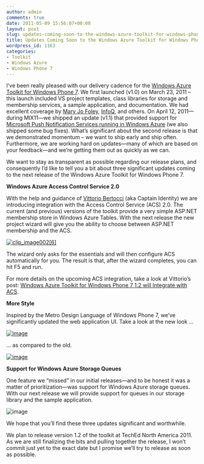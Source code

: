 ```yaml
---
author: admin
comments: true
date: 2011-05-09 15:56:07+00:00
layout: post
slug: updates-coming-soon-to-the-windows-azure-toolkit-for-windows-phone-7
title: Updates Coming Soon to the Windows Azure Toolkit for Windows Phone 7
wordpress_id: 1163
categories:
- Toolkit
- Windows Azure
- Windows Phone 7
---
```


I’ve been really pleased with our delivery cadence for the [Windows Azure Toolkit for Windows Phone 7](http://watoolkitwp7.codeplex.com/). We first launched (v1.0) on March 23, 2011 – this launch included VS project templates, class libraries for storage and membership services, a sample application, and documentation. We had excellent coverage by [Mary Jo Foley](http://www.zdnet.com/blog/microsoft/microsoft-delivers-toolkit-for-using-windows-azure-to-build-windows-phone-7-apps/8993), [InfoQ](http://www.infoq.com/news/2011/03/windows-azure-toolkit-phone7), and others. On April 12, 2011—during MIX11—we shipped an update (v1.1) that provided support for [Microsoft Push Notification Services running in Windows Azure](http://www.wadewegner.com/2011/05/using-windows-azure-for-windows-phone-7-push-notification-support/) (we also shipped some bug fixes). What’s significant about the second release is that we demonstrated momentum – we want to ship early and ship often. Furthermore, we are working hard on updates—many of which are based on your feedback—and we’re getting them out as quickly as we can.

 

We want to stay as transparent as possible regarding our release plans, and consequently I’d like to tell you a bit about three significant updates coming to the next release of the Windows Azure Toolkit for Windows Phone 7.

 

**Windows Azure Access Control Service 2.0**

 

With the help and guidance of [Vittorio Bertocci](http://blogs.msdn.com/b/vbertocci/) (aka Captain Identity) we are introducing integration with the Access Control Service (ACS) 2.0. The current (and previous) versions of the toolkit provide a very simple ASP.NET membership store in Windows Azure Tables. With the next release the new project wizard will give you the ability to choose between ASP.NET membership and the ACS.

 

[![clip_image002[6]](https://wadewegner.blob.core.windows.net/wordpress/2011/05/clip_image0026_thumb.gif)](https://wadewegner.blob.core.windows.net/wordpress/2011/05/clip_image0026.gif)

 

The wizard only asks for the essentials and will then configure ACS automatically for you. The result is that, after the wizard completes, you can hit F5 and run.

 

For more details on the upcoming ACS integration, take a look at Vittorio’s post: [Windows Azure Toolkit for Windows Phone 7 1.2 will Integrate with ACS](http://blogs.msdn.com/b/vbertocci/archive/2011/05/09/windows-azure-toolkit-for-windows-phone-7-1-2-will-integrate-with-acs.aspx).

 

**More Style**

 

Inspired by the Metro Design Language of Windows Phone 7, we’ve significantly updated the web application UI. Take a look at the new look …

 

[![image](https://wadewegner.blob.core.windows.net/wordpress/2011/05/image_thumb5.png)](https://wadewegner.blob.core.windows.net/wordpress/2011/05/image5.png)

 

… as compared to the old.

 

[![image](https://wadewegner.blob.core.windows.net/wordpress/2011/05/image_thumb6.png)](https://wadewegner.blob.core.windows.net/wordpress/2011/05/image6.png)

 

**Support for Windows Azure Storage Queues**

 

One feature we “missed” in our initial releases—and to be honest it was a matter of prioritization—was support for Windows Azure storage queues. With our next release we will provide support for queues in our storage library and the sample application.

 

![image](https://wadewegner.blob.core.windows.net/wordpress/2011/05/image7.png)

 

We hope that you’ll find these three updates significant and worthwhile.

 

We plan to release version 1.2 of the toolkit at TechEd North America 2011. As we are still finalizing the bits and pulling together the release, I won’t commit just yet to the exact date but I promise we’ll try to release as soon as possible.
